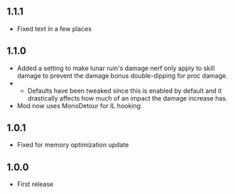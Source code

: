 ## 1.1.1

- Fixed text in a few places

## 1.1.0

- Added a setting to make lunar ruin's damage nerf only apply to skill damage to prevent the damage bonus double-dipping for proc damage.
- - Defaults have been tweaked since this is enabled by default and it drastically affects how much of an impact the damage increase has.
- Mod now uses MonoDetour for IL hooking

## 1.0.1

- Fixed for memory optimization update

## 1.0.0

- First release
